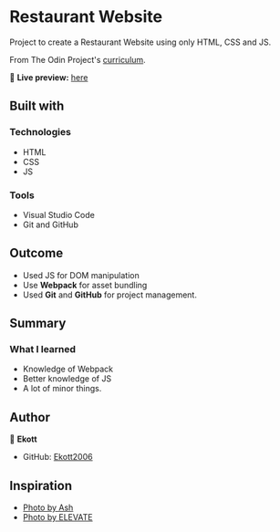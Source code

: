 # Restaurant Website

Project to create a Restaurant Website using only HTML, CSS and JS.

From The Odin Project's [curriculum](https://www.theodinproject.com/lessons/javascript-restaurant-page).

🔗 **Live preview:** [here](https://ekott2006.github.io/odin-js-restaurant)

## Built with

### Technologies

- HTML
- CSS
- JS

### Tools

- Visual Studio Code
- Git and GitHub

## Outcome

- Used JS for DOM manipulation
- Use **Webpack** for asset bundling
- Used **Git** and **GitHub** for project management.

## Summary

### What I learned

- Knowledge of Webpack
- Better knowledge of JS
- A lot of minor things.

## Author

👤 **Ekott**

- GitHub: [Ekott2006](https://github.com/Ekott2006)

## Inspiration

- [Photo by Ash](https://www.pexels.com/photo/pancake-with-sliced-strawberry-376464/)
- [Photo by ELEVATE](https://www.pexels.com/photo/chef-preparing-vegetable-dish-on-tree-slab-1267320/)